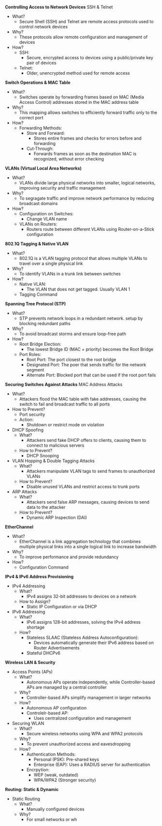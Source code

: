 **Controlling Access to Network Devices**
SSH & Telnet
- What?
	- Secure Shell (SSH) and Telnet are remote access protocols used to control network devices
- Why?
	- These protocols allow remote configuration and management of devices
- How?
	- SSH:
		- Secure, encrypted access to devices using a public/private key pair of devices
	- Telnet:
		- Older, unencrypted method used for remote access

**Switch Operations & MAC Table**
- What?
	- Switches operate by forwarding frames based on MAC (Media Access Control) addresses stored in the MAC address table
- Why?
	- This mapping allows switches to efficiently forward traffic only to the correct port
- How?
	- Forwarding Methods:
		- Store and Forward:
			- Stores entire frames and checks for errors before and forwarding
		- Cut-Through:
			- Forwards frames as soon as the destination MAC is recognized, without error checking

**VLANs (Virtual Local Area Networks)**
- What?
	- VLANs divide large physical networks into smaller, logical networks, improving security and traffic management
- Why?
	- To segragate traffic and improve network performance by reducing broadcast domains
- How?
	- Configuration on Switches:
		- Change VLAN name 
	- VLANs on Routers:
		- Routers route between different VLANs using Router-on-a-Stick configuration

**802.1Q Tagging & Native VLAN**
- What?
	- 802.1Q is a VLAN tagging protocol that allows multiple VLANs to travel over a single physical link
- Why?
	- To identify VLANs in a trunk link between switches
- How?
	- Native VLAN:
		- The VLAN that does not get tagged. Usually VLAN 1
	- Tagging Command

**Spanning Tree Protocol (STP)**
- What?
	- STP prevents network loops in a redundant network. setup by blocking redundant paths
- Why?
	- To avoid broadcast storms and ensure loop-free path
- How?
	- Root Bridge Election:
		- The lowest Bridge ID (MAC + priority) becomes the Root Bridge
	- Port Roles:
		- Root Port: The port closest to the root bridge
		- Designated Port: The poer that sends traffic for the network segment
		- Alternate Port: Blocked port that can be used if the root port fails

**Securing Switches Against Attacks**
MAC Address Attacks
- What?
	- Attackers flood the MAC table with fake addresses, causing the switch to fail and broadcast traffic to all ports
- How to Prevent?
	- Port security
	- Action:
		- Shutdown or restrict mode on violation
- DHCP Spoofing
	- What?
		- Attackers send fake DHCP offers to clients, causing them to connect to malicious servers
	- How to Prevent?
		- DHCP Snooping
- VLAN Hopping & Double Tagging Attacks
	- What?
		- Attackers manipulate VLAN tags to send frames to unauthorized VLANs
	- How to Prevent?
		- Disable unused VLANs and restrict access to trunk ports
- ARP Attacks
	- What?
		- Attackers send false ARP messages, causing devices to send data to the attacker
	- How to Prevent?
		- Dynamic ARP Inspection (DAI)

**EtherChannel**
- What?
	- EtherChannel is a link aggregation technology that combines multiple physical links into a single logical link to increase bandwidth
- Why?
	- To improve performance and provide redundancy
- How?
	- Configuration Command

**IPv4 & IPv6 Address Provisioning**
- IPv4 Addressing
	- What?
		- IPv4 assigns 32-bit addresses to devices on a network
	- How to Assign?
		- Static IP Configuration or via DHCP
- IPv6 Addressing
	- What?
		- IPv6 assigns 128-bit addresses, solving the IPv4 address shortage
	- How?
		- Stateless SLAAC (Stateless Address Autoconfiguration):
			- Devices automatically generate their IPv6 address based on Router Advertisements
		- Stateful DHCPv6

**Wireless LAN & Security**
- Access Points (APs)
	- What?
		- Autonomous APs operate independently, while Controller-based APs are managed by a central controller
	- Why?
		- Controller-based APs simplify management in larger networks
	- How?
		- Autonomous AP configuration
		- Controlelr-based AP:
			- Uses centralized configuration and management
- Securing WLAN
	- What?
		- Secure wireless networks using WPA and WPA2 protocols
	- Why?
		- To prevent unauthorized access and eavesdropping
	- How?
		- Authentication Methods:
			- Personal (PSK): Pre-shared keys
			- Enterprise (EAP): Uses a RADIUS server for authentication
		- Encrpytion:
			- WEP (weak, outdated)
			- WPA/WPA2 (Stronger security)

**Routing: Static & Dynamic**
- Static Routing
	- What?
		- Manually configured devices
	- Why?
		- For small networks or wh